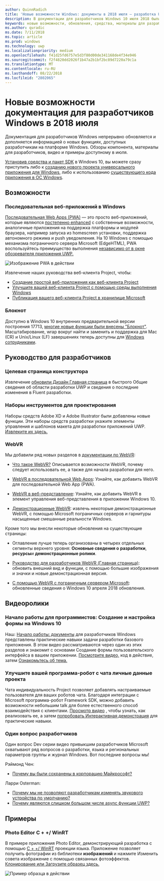 ```yaml
---
author: QuinnRadich
title: 'Новые возможности Windows: документы в 2018 июля — разработка UWP приложений'
description: В документации для разработчиков Windows 10 июля 2018 были добавлены новые функции, видео, примеры и рекомендации для разработчиков.
keywords: новые возможности, обновления, средства, материалы для разработчиков, Windows 10 июля
ms.author: quradic
ms.date: 7/11/2018
ms.topic: article
ms.prod: windows
ms.technology: uwp
ms.localizationpriority: medium
ms.openlocfilehash: f41d25fd6757e5d3f80d00de341168de4f34e946
ms.sourcegitcommit: f2f4820dd2026f1b47a2b1bf2bc89d7220a79c1a
ms.translationtype: MT
ms.contentlocale: ru-RU
ms.lasthandoff: 08/22/2018
ms.locfileid: "2802065"
---
```

# <a name="whats-new-in-the-windows-developer-docs-in-july-2018"></a>Новые возможности документация для разработчиков Windows в 2018 июля

Документация для разработчиков Windows непрерывно обновляется и дополняется информацией о новых функциях, доступных разработчикам на платформе Windows. Обзоры компонента, материалы для разработчиков, видео и примеры доступному в июля.

[Установив средства и пакет SDK](http://go.microsoft.com/fwlink/?LinkId=821431) в Windows 10, вы можете сразу приступить либо к [созданию нового проекта универсального приложения для Windows](../get-started/create-uwp-apps.md), либо к использованию [существующего кода приложения в ОС Windows](../porting/index.md).

## <a name="features"></a>Возможности

### <a name="progressive-web-apps-on-windows"></a>Последовательная веб-приложений в Windows

[Последовательная Web Apps (PWA)](https://developer.microsoft.com/windows/pwa) — это просто веб-приложений, которые являются [постепенно enhanced](https://wikipedia.org/wiki/Progressive_enhancement) с собственные возможности, аналогичные приложения на поддержка платформы и модулей браузера, например запуска из homescreen установки, поддержка автономного режима и push уведомления. На 10 Windows с помощью механизма пограничного сервера Microsoft (EdgeHTML), PWA воспользуйтесь преимущество выполнения [независимо от в окне обозревателя приложения UWP.](https://docs.microsoft.com/microsoft-edge/progressive-web-apps/windows-features)

![Изображение PWA в действии](images/progressive-web-apps.jpg)

Извлечение наших руководства веб-клиента Project, чтобы:

* [Создание простой веб-приложения как веб-клиента Project](https://docs.microsoft.com/microsoft-edge/progressive-web-apps/get-started)
* [Улучшите вашей веб-клиента Project с помощью среды выполнения Windows](https://docs.microsoft.com/en-us/microsoft-edge/progressive-web-apps/windows-features)
* [Публикация вашего веб-клиента Project в хранилище Microsoft](https://docs.microsoft.com/microsoft-edge/progressive-web-apps/microsoft-store)

### <a name="notepad"></a>Блокнот

Доступно в Windows 10 внутренних предварительной версии построения 17713, [многие новые функции были внесены "Блокнот"](http://aka.ms/ant-man). Масштабирование, wrap вокруг найти и заменить и поддержка для Mac (CR) и Unix/Linux (LF) завершениях теперь доступны для [Windows сотрудниками](https://insider.windows.com/). 

## <a name="developer-guidance"></a>Руководство для разработчиков

### <a name="design-landing-page"></a>Целевая страница конструктора

Извлечение [обновили Дизайн Главная страница](https://developer.microsoft.com/windows/apps/design) в быстрого Общие сведения об области разработки UWP и сведения о последние изменения в Fluent разработки.

### <a name="design-toolkits"></a>Наборы инструментов для проектирования

Наборы средств Adobe XD и Adobe Illustrator были добавлены новые функции. Эти наборы средств разработки укажите элементы управления и шаблонов макета для разработки приложений UWP. [Извлеките их здесь.](../design/downloads/index.md)

### <a name="webvr"></a>WebVR

Мы добавили ряд новых разделов в [документации по WebVR](https://docs.microsoft.com/microsoft-edge/webvr/
):

* [Что такое WebVR?](https://docs.microsoft.com/microsoft-edge/webvr/what-is-webvr
) Описывается возможности WebVR, почему следует использовать ее, а также для начала разработки для него.

* [WebVR в последовательной Web Apps](https://docs.microsoft.com/microsoft-edge/webvr/webvr-in-pwas): Узнайте, как добавить WebVR для последовательной Web App (PWA).

* [WebVR в веб-представление](https://docs.microsoft.com/microsoft-edge/webvr/webvr-in-webview): Узнайте, как добавить WebVR в элемент управления веб-представления в приложении Windows 10.

* [Демонстрационные WebVR](https://docs.microsoft.com/microsoft-edge/webvr/demos): извлечь некоторые демонстрационные WebVR, с помощью Microsoft пограничных серверов и гарнитуры насыщенные смешанные реальности Windows.

Кроме того мы внесли некоторые обновления на существующие страницы:

* Оглавление лучше теперь организованы в четырех отдельных сегменты верхнего уровня: **Основные сведения о** **разработки**, **ресурсы**и **демонстрационные ролики**.

* [Руководство для разработчиков WebVR (Главная страница)](https://docs.microsoft.com/microsoft-edge/webvr/): обновить внешний вид и функции, с помощью большие изображения и значки и новые демонстрационная версия.

* [С помощью WebVR с пограничным сервером Microsoft](https://docs.microsoft.com/microsoft-edge/webvr/webvr-with-edge): обновленные сведения о Windows 10 апреля 2018 обновления.

## <a name="videos"></a>Видеоролики

### <a name="get-started-for-devs-create-and-customize-a-form-on-windows-10"></a>Начало работы для программистов: Создание и настройка формы на Windows 10

Наш: [Начало работы: документы](../get-started/index.md) для разработчиков Windows представлены практические навыки задачи разработки базового приложения. В этом видео рассматриваются через один из этих разделов и знакомит с основами Создание формы пользовательского интерфейса в вашем приложении. [Посмотрите видео,](https://www.youtube.com/watch?v=AgngKzq4hKI&feature=youtu.be) код в действие, затем [Ознакомьтесь об тема.](http://aka.ms/CreateForms)

### <a name="enhance-your-bot-with-project-personality-chat"></a>Улучшите вашей программа-робот с чата личные данные проекта

Чата индивидуальность Project позволяет добавлять настраиваемые пользователя для ваших роботов чата. Благодаря интеграции с Microsoft программа-робот Framework SDK, можно добавить возможности небольшим talk для более естественного способ взаимодействия с клиентами. [Просмотр видео](https://www.youtube.com/watch?v=5C_uD8g2QKg&feature=youtu.be) , чтобы узнать, как реализовать ее, а затем [попробовать Интерактивная демонстрация](http://aka.ms/PersonalityChat) для практические навыки.

### <a name="one-dev-question"></a>Один вопрос разработчиков

Один вопрос Dev серии видео привыкшим разработчиков Microsoft охватывают ряд вопросов о разработки, языка и региональных параметров группы и журнал Windows. Вот последние вопросы мы!

Рэймонд Чен:

* [Почему вы были сохранены в корпорацию Майкрософт?](https://www.youtube.com/watch?v=oL8ymamkEMU&feature=youtu.be)

Ларри Osterman:

* [Почему мы не позволяют разработчикам изменять звукового устройства по умолчанию?](https://www.youtube.com/watch?v=6aNUoVfbnmg&feature=youtu.be)
* [Почему являются слишком большом числе async функции UWP?](https://www.youtube.com/watch?v=5M724QIy1Mk&feature=youtu.be)

## <a name="samples"></a>Примеры

### <a name="photo-editor-cwinrt"></a>Photo Editor C + +/ WinRT

В примере приложения Photo Editor, демонстрирующий разработка с помощью [C + +/ WinRT](../cpp-and-winrt-apis/intro-to-using-cpp-with-winrt.md) проекции языка. Приложение позволяет получить фотографии из библиотеки **изображений** и нажмите Изменить совета изображение с помощью связанных фотоэффектов. [Клонирование или Загрузите образец здесь.](https://github.com/Microsoft/Windows-appsample-photo-editor)

![Пример образца в действии](images/photo-editor-banner.png)
